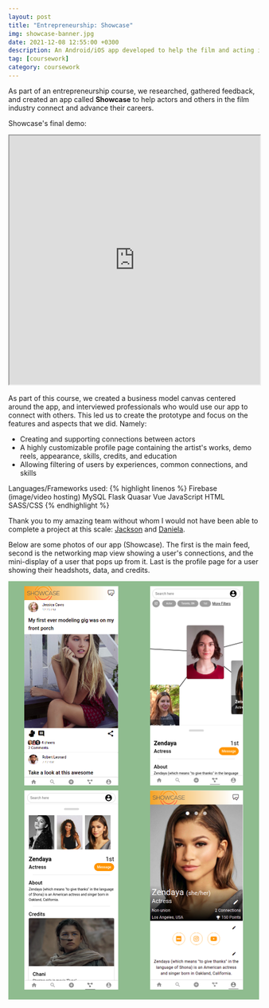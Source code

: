 ```yaml
---
layout: post
title: "Entrepreneurship: Showcase"
img: showcase-banner.jpg
date: 2021-12-08 12:55:00 +0300
description: An Android/iOS app developed to help the film and acting industry connect.
tag: [coursework]
category: coursework
---
```


As part of an entrepreneurship course, we researched, gathered feedback, and created an app called **Showcase** to help actors and others in the film industry connect and advance their careers.

Showcase's final demo:
<iframe src="https://www.youtube.com/embed/94w-ewBquig?rel=0" style="width:100%;height:500px" allow="autoplay"></iframe>

As part of this course, we created a business model canvas centered around the app, and interviewed professionals who would use our app to connect with others. This led us to create the prototype and focus on the features and aspects that we did. Namely:
 - Creating and supporting connections between actors
 - A highly customizable profile page containing the artist's works, demo reels, appearance, skills, credits, and education
 - Allowing filtering of users by experiences, common connections, and skills


Languages/Frameworks used:
{% highlight linenos %}
Firebase (image/video hosting)
MySQL
Flask
Quasar
Vue
JavaScript
HTML
SASS/CSS
{% endhighlight %}

Thank you to my amazing team without whom I would not have been able to complete a project at this scale: [Jackson][jackson] and [Daniela][daniela].

Below are some photos of our app (Showcase). The first is the main feed, second is the networking map view showing a user's connections, and the mini-display of a user that pops up from it. Last is the profile page for a user showing their headshots, data, and credits.
<div style="display: flex;flex-direction: row;justify-content: space-around; background-color: darkseagreen; flex-wrap: wrap; padding: 10px 0">
<img src="../assets/img/showcase-main-feed.png" alt="Main feed" style="max-height:400px; padding-bottom:10px" /> <img src="../assets/img/showcase-networking-map.png" alt="Networking map" style="max-height:400px; padding-bottom:10px" /> <img src="../assets/img/showcase-networking-map-drawer.png" alt="Networking map drawer" style="max-height:400px; padding-bottom:10px" /> <img src="../assets/img/showcase-profile.png" alt="User's profile page" style="max-height:400px; padding-bottom:10px" /></div>


[jackson]: https://jtrcode.github.io/
[daniela]: https://www.linkedin.com/in/daniela-venturo-esaine/
